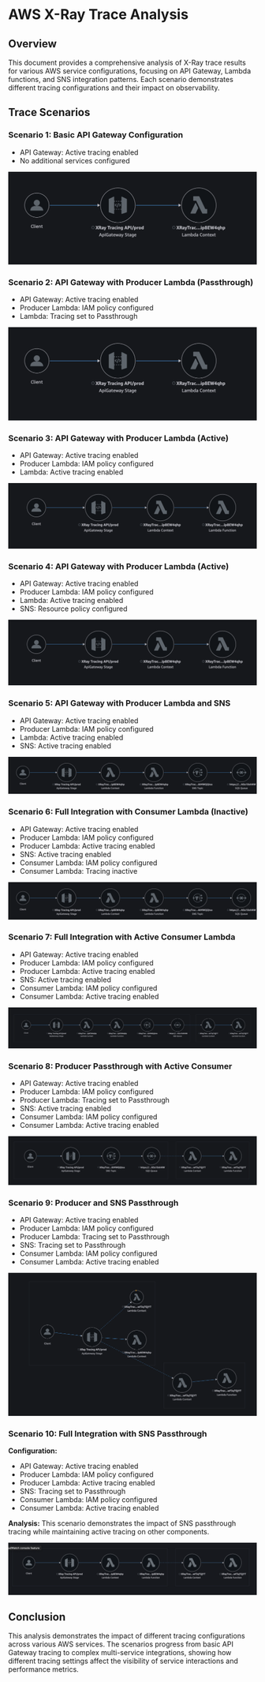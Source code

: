 # AWS X-Ray Trace Analysis

## Overview

This document provides a comprehensive analysis of X-Ray trace results for various AWS service configurations, focusing on API Gateway, Lambda functions, and SNS integration patterns. Each scenario demonstrates different tracing configurations and their impact on observability.

## Trace Scenarios

### Scenario 1: Basic API Gateway Configuration

- API Gateway: Active tracing enabled
- No additional services configured

![X-Ray Trace Analysis](img-1.png)

### Scenario 2: API Gateway with Producer Lambda (Passthrough)

- API Gateway: Active tracing enabled
- Producer Lambda: IAM policy configured
- Lambda: Tracing set to Passthrough

![X-Ray Trace Analysis](img-1.png)

### Scenario 3: API Gateway with Producer Lambda (Active)

- API Gateway: Active tracing enabled
- Producer Lambda: IAM policy configured
- Lambda: Active tracing enabled

![X-Ray Trace Analysis](img-2.png)

### Scenario 4: API Gateway with Producer Lambda (Active)

- API Gateway: Active tracing enabled
- Producer Lambda: IAM policy configured
- Lambda: Active tracing enabled
- SNS: Resource policy configured

![X-Ray Trace Analysis](img-2.png)

### Scenario 5: API Gateway with Producer Lambda and SNS

- API Gateway: Active tracing enabled
- Producer Lambda: IAM policy configured
- Lambda: Active tracing enabled
- SNS: Active tracing enabled

![X-Ray Trace Analysis](img-3.png)

### Scenario 6: Full Integration with Consumer Lambda (Inactive)

- API Gateway: Active tracing enabled
- Producer Lambda: IAM policy configured
- Producer Lambda: Active tracing enabled
- SNS: Active tracing enabled
- Consumer Lambda: IAM policy configured
- Consumer Lambda: Tracing inactive

![X-Ray Trace Analysis](img-3.png)

### Scenario 7: Full Integration with Active Consumer Lambda

- API Gateway: Active tracing enabled
- Producer Lambda: IAM policy configured
- Producer Lambda: Active tracing enabled
- SNS: Active tracing enabled
- Consumer Lambda: IAM policy configured
- Consumer Lambda: Active tracing enabled

![X-Ray Trace Analysis](img-4.png)

### Scenario 8: Producer Passthrough with Active Consumer

- API Gateway: Active tracing enabled
- Producer Lambda: IAM policy configured
- Producer Lambda: Tracing set to Passthrough
- SNS: Active tracing enabled
- Consumer Lambda: IAM policy configured
- Consumer Lambda: Active tracing enabled

![X-Ray Trace Analysis](img-5.png)

### Scenario 9: Producer and SNS Passthrough

- API Gateway: Active tracing enabled
- Producer Lambda: IAM policy configured
- Producer Lambda: Tracing set to Passthrough
- SNS: Tracing set to Passthrough
- Consumer Lambda: IAM policy configured
- Consumer Lambda: Active tracing enabled

![X-Ray Trace Analysis](img-6.png)

### Scenario 10: Full Integration with SNS Passthrough

**Configuration:**

- API Gateway: Active tracing enabled
- Producer Lambda: IAM policy configured
- Producer Lambda: Active tracing enabled
- SNS: Tracing set to Passthrough
- Consumer Lambda: IAM policy configured
- Consumer Lambda: Active tracing enabled

**Analysis:**
This scenario demonstrates the impact of SNS passthrough tracing while maintaining active tracing on other components.

![X-Ray Trace Analysis](img-7.png)

## Conclusion

This analysis demonstrates the impact of different tracing configurations across various AWS services. The scenarios progress from basic API Gateway tracing to complex multi-service integrations, showing how different tracing settings affect the visibility of service interactions and performance metrics.
